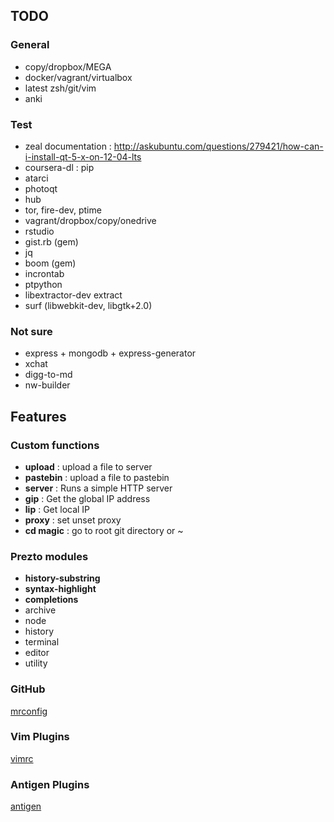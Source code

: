 TODO
-----

### General
- copy/dropbox/MEGA
- docker/vagrant/virtualbox
- latest zsh/git/vim
- anki

### Test
- zeal documentation : http://askubuntu.com/questions/279421/how-can-i-install-qt-5-x-on-12-04-lts
- coursera-dl : pip
- atarci
- photoqt
- hub
- tor, fire-dev, ptime
- vagrant/dropbox/copy/onedrive
- rstudio
- gist.rb (gem)
- jq
- boom (gem)
- incrontab
- ptpython
- libextractor-dev extract
- surf (libwebkit-dev, libgtk+2.0)


### Not sure
- express + mongodb + express-generator
- xchat
- digg-to-md
- nw-builder

Features
---------

### Custom functions
- **upload** : upload a file to server
- **pastebin** : upload a file to pastebin
- **server** : Runs a simple HTTP server
- **gip** : Get the global IP address
- **lip** : Get local IP
- **proxy** : set unset proxy
- **cd magic** : go to root git directory or ~

### Prezto modules
- **history-substring**
- **syntax-highlight**
- **completions**
- archive
- node
- history
- terminal
- editor
- utility

### GitHub
[mrconfig](https://github.com/srijanshetty/vcsh-sandbox/blob/master/.config/mr/available.d/github.git)

### Vim Plugins
[vimrc](https://github.com/srijanshetty/vim-plug/blob/master/vimrc)

### Antigen Plugins
[antigen](https://github.com/srijanshetty/vcsh-zsh/blob/master/.zsh/bundles)
